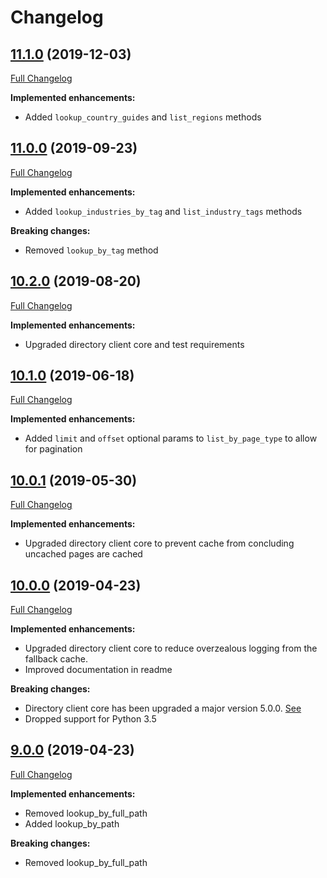 # Changelog

## [11.1.0](https://pypi.org/project/directory-cms-client/11.0.0/) (2019-12-03)
[Full Changelog](https://github.com/uktrade/directory-cms-client/pull/50/files)

**Implemented enhancements:**

- Added `lookup_country_guides` and `list_regions` methods


## [11.0.0](https://pypi.org/project/directory-cms-client/11.0.0/) (2019-09-23)
[Full Changelog](https://github.com/uktrade/directory-cms-client/pull/49/files)

**Implemented enhancements:**

- Added `lookup_industries_by_tag` and `list_industry_tags` methods

**Breaking changes:**

- Removed `lookup_by_tag` method

## [10.2.0](https://pypi.org/project/directory-cms-client/10.2.0/) (2019-08-20)
[Full Changelog](https://github.com/uktrade/directory-cms-client/pull/48/files)

**Implemented enhancements:**

- Upgraded directory client core and test requirements

## [10.1.0](https://pypi.org/project/directory-cms-client/10.1.0/) (2019-06-18)
[Full Changelog](https://github.com/uktrade/directory-cms-client/pull/46/files)

**Implemented enhancements:**

- Added `limit` and `offset` optional params to `list_by_page_type` to allow for pagination


## [10.0.1](https://pypi.org/project/directory-cms-client/10.0.1/) (2019-05-30)
[Full Changelog](https://github.com/uktrade/directory-cms-client/pull/44/files)

**Implemented enhancements:**

- Upgraded directory client core to prevent cache from concluding uncached pages are cached


## [10.0.0](https://pypi.org/project/directory-cms-client/10.0.0/) (2019-04-23)
[Full Changelog](https://github.com/uktrade/directory-cms-client/pull/43/files)

**Implemented enhancements:**

- Upgraded directory client core to reduce overzealous logging from the fallback cache.
- Improved documentation in readme

**Breaking changes:**

- Directory client core has been upgraded a major version 5.0.0. [See](https://github.com/uktrade/directory-client-core/pull/16)
- Dropped support for Python 3.5

## [9.0.0](https://pypi.org/project/directory-cms-client/9.0.0/) (2019-04-23)
[Full Changelog](https://github.com/uktrade/directory-cms-client/pull/42/files)

**Implemented enhancements:**

- Removed lookup_by_full_path
- Added lookup_by_path

**Breaking changes:**

- Removed lookup_by_full_path

